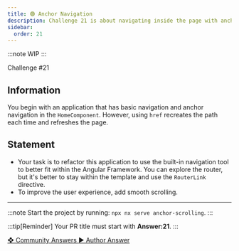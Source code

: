 ```yaml
---
title: 🟢 Anchor Navigation
description: Challenge 21 is about navigating inside the page with anchor
sidebar:
  order: 21
---
```


:::note
WIP
:::

<div class="chip">Challenge #21</div>

## Information

You begin with an application that has basic navigation and anchor navigation in the `HomeComponent`. However, using `href` recreates the path each time and refreshes the page.

## Statement

- Your task is to refactor this application to use the built-in navigation tool to better fit within the Angular Framework. You can explore the router, but it's better to stay within the template and use the `RouterLink` directive.
- To improve the user experience, add smooth scrolling.

---

:::note
Start the project by running: `npx nx serve anchor-scrolling`.
:::

:::tip[Reminder]
Your PR title must start with <b>Answer:21</b>.
:::

<div class="article-footer">
  <a
    href="https://github.com/tomalaforge/angular-challenges/pulls?q=label%3A21+label%3Aanswer"
    alt="Anchor Navigation community solutions">
    ❖ Community Answers
  </a>
  <a
    href='https://github.com/tomalaforge/angular-challenges/pulls?q=label%3A21+label%3A'
    alt="Anchor Navigation solution author">
    ▶︎ Author Answer
  </a>
  </div>

